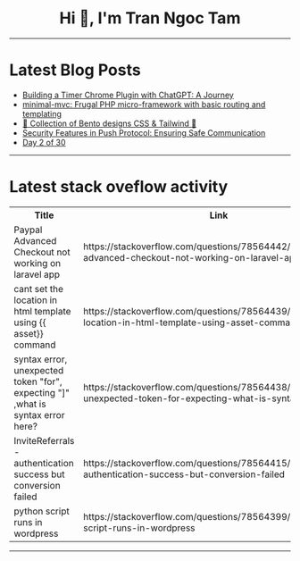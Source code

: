 <h1 align="center">Hi 👋, I'm Tran Ngoc Tam</h1>

---

# Latest Blog Posts 
<!-- BLOG-POST-LIST:START -->
- [Building a Timer Chrome Plugin with ChatGPT: A Journey](https://dev.to/yordiverkroost/building-a-timer-chrome-plugin-with-chatgpt-a-journey-2dbg)
- [minimal-mvc: Frugal PHP micro-framework with basic routing and templating](https://dev.to/prahladyeri/minimal-mvc-frugal-php-micro-framework-with-basic-routing-and-templating-157)
- [🎨 Collection of Bento designs CSS &amp; Tailwind 🎨](https://dev.to/miguelrodriguezp99/collection-of-bento-designs-css-tailwind-171b)
- [Security Features in Push Protocol: Ensuring Safe Communication](https://dev.to/luffy251/security-features-in-push-protocol-ensuring-safe-communication-3051)
- [Day 2 of 30](https://dev.to/francis_ngugi/day-2-of-30-2bdk)
<!-- BLOG-POST-LIST:END -->

---

# Latest stack oveflow activity
<table>
  <tr><th>Title</th><th>Link</th></tr>
  <!-- STACKOVERFLOW:START --><tr><td>Paypal Advanced Checkout not working on laravel app</td><td>https://stackoverflow.com/questions/78564442/paypal-advanced-checkout-not-working-on-laravel-app</td></tr><tr><td>cant set the location in html template using {{ asset}} command</td><td>https://stackoverflow.com/questions/78564439/cant-set-the-location-in-html-template-using-asset-command</td></tr><tr><td>syntax error, unexpected token &quot;for&quot;, expecting &quot;]&quot; ,what is syntax error here?</td><td>https://stackoverflow.com/questions/78564438/syntax-error-unexpected-token-for-expecting-what-is-syntax-error-here</td></tr><tr><td>InviteReferrals - authentication success but conversion failed</td><td>https://stackoverflow.com/questions/78564415/invitereferrals-authentication-success-but-conversion-failed</td></tr><tr><td>python script runs in wordpress</td><td>https://stackoverflow.com/questions/78564399/python-script-runs-in-wordpress</td></tr><!-- STACKOVERFLOW:END -->
</table>

---


